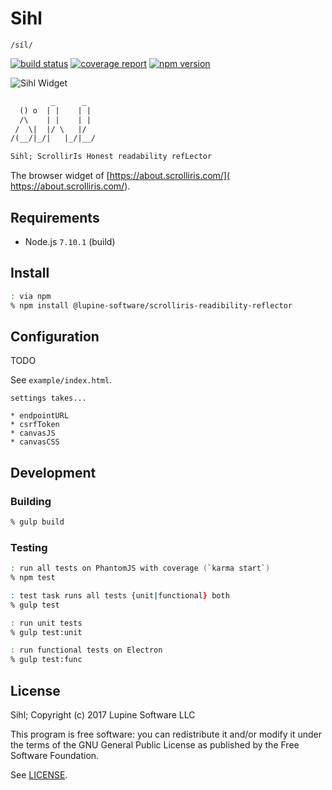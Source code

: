 # Sihl

`/síl/`

[![build status][gitlab-ci-build]][gitlab-commits] [
![coverage report][gitlab-ci-coverage]][gitlab-commits] [
![npm version][npm-version]][npm-site]

![Sihl Widget](
https://gitlab.com/lupine-software/sihl/raw/master/example/img/sihl-widget.png)


```txt
         _      _
  () o  | |    | |
  /\    | |    | |
 /  \|  |/ \   |/
/(__/|_/|   |_/|__/

Sihl; ScrollirIs Honest readability refLector
```

The browser widget of [https://about.scrolliris.com/](
https://about.scrolliris.com/).


## Requirements

* Node.js `7.10.1` (build)


## Install

```zsh
: via npm
% npm install @lupine-software/scrolliris-readibility-reflector
```

## Configuration

TODO

See `example/index.html`.

```
settings takes...

* endpointURL
* csrfToken
* canvasJS
* canvasCSS
```


## Development

### Building

```zsh
% gulp build
```

### Testing

```zsh
: run all tests on PhantomJS with coverage (`karma start`)
% npm test

: test task runs all tests {unit|functional} both
% gulp test

: run unit tests
% gulp test:unit

: run functional tests on Electron
% gulp test:func
```


## License

Sihl; Copyright (c) 2017 Lupine Software LLC

This program is free software: you can redistribute it and/or modify it
under the terms of the GNU General Public License as published by the
Free Software Foundation.

See [LICENSE](LICENSE).


[gitlab-ci-build]: https://gitlab.com/lupine-software/sihl/badges/master/build.svg
[gitlab-ci-coverage]:https://gitlab.com/lupine-software/sihl/badges/master/coverage.svg
[gitlab-commits]: https://gitlab.com/lupine-software/sihl/commits/master
[npm-version]: https://img.shields.io/npm/v/@lupine-software/scrolliris-readability-reflector.svg
[npm-site]: https://www.npmjs.com/package/@lupine-software/scrolliris-readability-reflector
